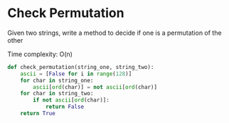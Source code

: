 # Check Permutation

Given two strings, write a method to decide if one is a permutation of the other

Time complexity: O\(n\)

```python
def check_permutation(string_one, string_two):
    ascii = [False for i in range(128)]
    for char in string_one:
        ascii[ord(char)] = not ascii[ord(char)]
    for char in string_two:
        if not ascii[ord(char)]:
            return False
    return True
```

